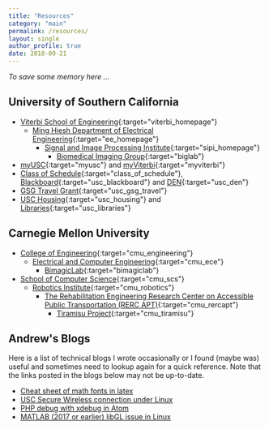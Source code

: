 ```yaml
---
title: "Resources"
category: "main"
permalink: /resources/
layout: single
author_profile: true
date: 2018-09-21
---
```


*To save some memory here ...* 

## University of Southern California

* [Viterbi School of Engineering](https://viterbischool.usc.edu){:target="viterbi_homepage"}
    * [Ming Hiesh Department of Electrical Engineering](https://minghsiehee.usc.edu){:target="ee_homepage"}
        * [Signal and Image Processing Institute](https://minghsiehee.usc.edu/groups-and-institutes/sipi/){:target="sipi_homepage"}
            * [Biomedical Imaging Group](https://neuroimage.usc.edu/neuro){:target="biglab"}
* [myUSC](https://my.usc.edu){:target="myusc"} and [myViterbi](https://myviterbi.usc.edu){:target="myviterbi"}
* [Class of Schedule](https://classes.usc.edu/){:target="class_of_schedule"}, [Blackboard](https://blackboard.usc.edu){:target="usc_blackboard"} and [DEN](https://courses.uscden.net/d2l/login){:target="usc_den"}
* [GSG Travel Grant](https://gsg.usc.edu/student-funding/travel-grants/){:target="usc_gsg_travel"}
* [USC Housing](https://housing.usc.edu/){:target="usc_housing"} and [Libraries](https://libraries.usc.edu/){:target="usc_libraries"}


## Carnegie Mellon University
* [College of Engineering](https://engineering.cmu.edu/){:target="cmu_engineering"}
    * [Electrical and Computer Engineering](https://www.ece.cmu.edu/){:target="cmu_ece"}
        * [BimagicLab](http://jelena.ece.cmu.edu/index.html){:target="bimagiclab"}
* [School of Computer Science](https://www.scs.cmu.edu){:target="cmu_scs"}
    * [Robotics Institute](https://www.ri.cmu.edu){:target="cmu_robotics"}
        * [The Rehabilitation Engineering Research Center on Accessible Public Transportation (RERC APT)](http://www.rercapt.org/){:target="cmu_rercapt"}
            * [Tiramisu Project](http://www.tiramisutransit.com/){:target="cmu_tiramisu"}

## Andrew's Blogs

Here is a list of technical blogs I wrote occasionally or I found (maybe was) useful and sometimes need to lookup again for a quick reference. Note that the links posted in the blogs below may not be up-to-date.

* [Cheat sheet of math fonts in latex](/blog/latex_math_fonts)
* [USC Secure Wireless connection under Linux](/blog/usc_secure_wifi_linux)
* [PHP debug with xdebug in Atom](/blog/php_xdebug_atom)
* [MATLAB (2017 or earlier) libGL issue in Linux](/blog/matlab_17_before_libGL_issue)